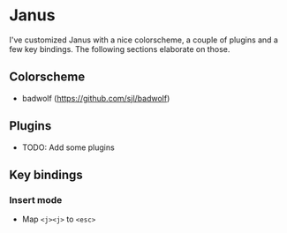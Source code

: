 Janus
=====

I've customized Janus with a nice colorscheme, a couple of plugins and a
few key bindings. The following sections elaborate on those.

## Colorscheme

* badwolf (https://github.com/sjl/badwolf)

## Plugins

* TODO: Add some plugins

## Key bindings

### Insert mode

* Map `<j><j>` to `<esc>`
